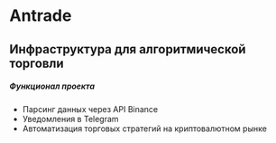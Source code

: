 # Antrade

## Инфраструктура для алгоритмической торговли

##### Функционал проекта

* Парсинг данных через API Binance 
* Уведомления в Telegram
* Автоматизация торговых стратегий на криптовалютном рынке
